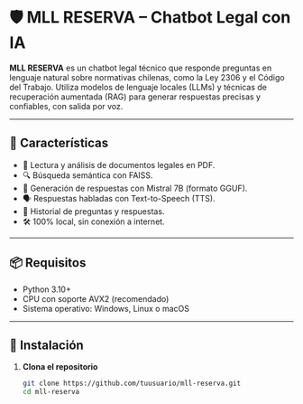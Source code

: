 # 🛡️ MLL RESERVA – Chatbot Legal con IA

**MLL RESERVA** es un chatbot legal técnico que responde preguntas en lenguaje natural sobre normativas chilenas, como la Ley 2306 y el Código del Trabajo. Utiliza modelos de lenguaje locales (LLMs) y técnicas de recuperación aumentada (RAG) para generar respuestas precisas y confiables, con salida por voz.

---

## 🚀 Características

- 📄 Lectura y análisis de documentos legales en PDF.
- 🔍 Búsqueda semántica con FAISS.
- 🧠 Generación de respuestas con Mistral 7B (formato GGUF).
- 🗣️ Respuestas habladas con Text-to-Speech (TTS).
- 🧾 Historial de preguntas y respuestas.
- 🛠️ 100% local, sin conexión a internet.

---

## 📦 Requisitos

- Python 3.10+
- CPU con soporte AVX2 (recomendado)
- Sistema operativo: Windows, Linux o macOS

---

## 🧪 Instalación

1. **Clona el repositorio**
   ```bash
   git clone https://github.com/tuusuario/mll-reserva.git
   cd mll-reserva
   ```